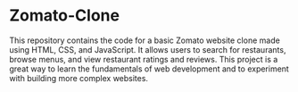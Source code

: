 # Zomato-Clone
This repository contains the code for a basic Zomato website clone made using HTML, CSS, and JavaScript. It allows users to search for restaurants, browse menus, and view restaurant ratings and reviews. This project is a great way to learn the fundamentals of web development and to experiment with building more complex websites.
